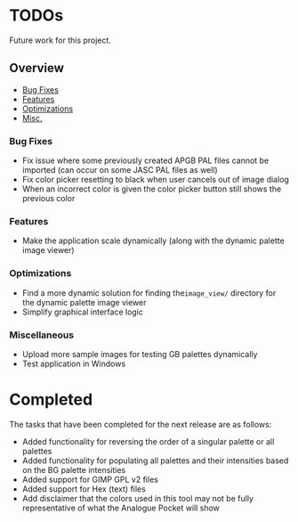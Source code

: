 # TODOs
Future work for this project.
## Overview
- [Bug Fixes](#bug-fixes)
- [Features](#features)
- [Optimizations](#optimizations)
- [Misc.](#miscellaneous)

### Bug Fixes
- Fix issue where some previously created APGB PAL files cannot be imported (can occur on some JASC PAL files as well)
- Fix color picker resetting to black when user cancels out of image dialog
- When an incorrect color is given the color picker button still shows the previous color

### Features
- Make the application scale dynamically (along with the dynamic palette image viewer)

### Optimizations
- Find a more dynamic solution for finding the`image_view/` directory for the dynamic palette image viewer
- Simplify graphical interface logic

### Miscellaneous
- Upload more sample images for testing GB palettes dynamically
- Test application in Windows

# Completed 
The tasks that have been completed for the next release are as follows:
- Added functionality for reversing the order of a singular palette or all palettes
- Added functionality for populating all palettes and their intensities based on the BG palette intensities
- Added support for GIMP GPL v2 files
- Added support for Hex (text) files
- Add disclaimer that the colors used in this tool may not be fully representative of what the Analogue Pocket will show